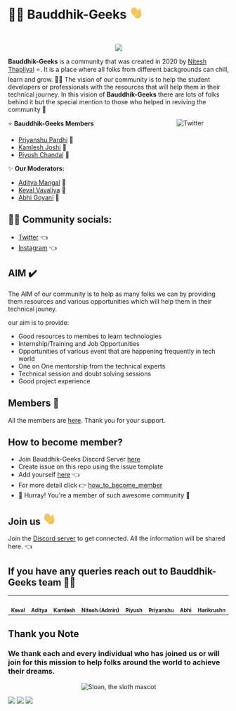 # 👨‍🎓 Bauddhik-Geeks <img src="https://raw.githubusercontent.com/ABSphreak/ABSphreak/master/gifs/Hi.gif" width="30px">

<br>
<p align="center">
  <img align="top" src="https://cdn.discordapp.com/attachments/885062668858306590/888283616046620702/Welcome_to_Bauddhik-Geeks.gif">

**Bauddhik-Geeks** is a community that was created in 2020 by [Nitesh Thapliyal](https://github.com/Nitesh-thapliyal) ⭐. It is a place where all folks from different backgrounds can chill, learn and grow. 👨‍🎓
The vision of our community is to help the student developers or professionals with the resources that will help them in their technical journey.
In this vision of **Bauddhik-Geeks** there are lots of folks behind it but the special mention to those who helped in reviving the community 👨‍
  
<a href="https://twitter.com/BauddhikGeeks" target="_blank"><img src="https://cdn2.iconfinder.com/data/icons/social-media-2199/64/social_media_isometric_6-twitter-512.png" height="120px" width="120px" alt="Twitter" align="right"></a>

⭐ **Bauddhik-Geeks Members**

-   [Priyanshu Pardhi](https://github.com/priyanshupardhi) 💬
-   [Kamlesh Joshi](https://github.com/kamleshjoshi8102) 💬
-   [Piyush Chandal](https://github.com/Piyush-Codes7) 💬

✨ **Our Moderators:**

-   [Aditya Mangal](https://github.com/adityamangal1) 💬
-   [Keval Vavaliya](https://github.com/kevalvavaliya) 💬
-   [Abhi Goyani](https://github.com/abhigoyani) 💬

## 👨‍🎓 Community socials:

-   [Twitter](https://twitter.com/BauddhikGeeks) 👈
-   [Instagram](https://www.instagram.com/bauddhik_geeks) 👈

## AIM ✔️

The AIM of our community is to help as many folks we can by providing them resources and various opportunities which will help them in their technical jouney.

our aim is to provide:

-   Good resources to membes to learn technologies
-   Internship/Training and Job Opportunities
-   Opportunities of various event that are happening frequently in tech world
-   One on One mentorship from the technical experts
-   Technical session and doubt solving sessions
-   Good project experience

## Members 👨‍

All the members are [here](https://github.com/Bauddhik-Geeks/Welcome-to-Bauddhik-Geeks/blob/main/Members.md). Thank you for your support.

## How to become member?

-   Join Bauddhik-Geeks Discord Server [here](https://discord.gg/atzZYdNMDF)
-   Create issue on this repo using the issue template
-   Add yourself [here](https://github.com/Bauddhik-Geeks/Welcome-to-Bauddhik-Geeks/blob/main/Members.md) 👈
-   For more detail click 👉 [how_to_become_member](https://github.com/Bauddhik-Geeks/Welcome-to-Bauddhik-Geeks/blob/main/How_to_become_member.md)
-   🎊 Hurray! You're a member of such awesome community 🎉

## Join us <img src="https://raw.githubusercontent.com/ABSphreak/ABSphreak/master/gifs/Hi.gif" width="30px">

Join the [Discord server](https://discord.gg/atzZYdNMDF) to get connected. All the information will be shared here. 👈

<!--   Add members data here -->

## If you have any queries reach out to Bauddhik-Geeks team 👨‍🎓

<table>
  <tr>
    <td align="center"><a href="https://github.com/kevalvavaliya"><img src="https://github.com/kevalvavaliya.png" width="100px;" alt=""/><br /><sub><b>Keval</b></sub></a></td>
    <td align="center"><a href="https://github.com/adityamangal1"><img src="https://github.com/adityamangal1.png?size=460" width="100px;" alt=""/><br /><sub><b>Aditya</b></sub></a></td>
    <td align="center"><a href="https://github.com/kamleshjoshi8102"><img src="https://github.com/kamleshjoshi8102.png" width="100px;" alt=""/><br /><sub><b>Kamlesh </b></sub></a></td>
    <td align="center"><a href="https://github.com/Nitesh-thapliyal"><img src="https://github.com/Nitesh-thapliyal.png" width="100px;" alt=""/><br /><sub><b>Nitesh (Admin)</b></sub></a></td>
    <td align="center"><a href="https://github.com/Piyush-Codes7"><img src="https://github.com/Piyush-Codes7.png" width="100px;" alt=""/><br /><sub><b>Piyush </b></sub></a></td>
    <td align="center"><a href="https://github.com/priyanshupardhi"><img src="https://github.com/priyanshupardhi.png" width="100px;" alt=""/><br /><sub><b>Priyanshu</b></sub></a></td>
    <td align="center"><a href="https://github.com/abhigoyani"><img src="https://github.com/abhigoyani.png" width="100px;" alt=""/><br /><sub><b>Abhi</b></sub></a></td>
    <td align="center"><a href="https://github.com/harikanani"><img src="https://github.com/harikanani.png" width="100px;" alt=""/><br /><sub><b>Harikrushn</b></sub></a></td>

  </tr>
</table>

## Thank you Note

### We thank each and every individual who has joined us or will join for this mission to help folks around the world to achieve their dreams.

<p align="center">
  <img alt="Sloan, the sloth mascot" width="250px" src="https://thumbs.gfycat.com/EqualAfraidAntelope-max-1mb.gif">
   <br>
</p>

<!-- badges here -->

![](https://img.shields.io/github/repo-size/Bauddhik-Geeks/Welcome-to-Bauddhik-Geeks)
<img src="https://visitor-badge.laobi.icu/badge?page_id=Bauddhik-Geeks">
<img src="https://badges.frapsoft.com/os/v1/open-source.svg?v=103">
